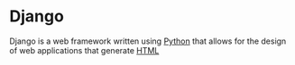 # Django

Django is a web framework written using [Python](/wiki/Python) that allows for the design of web applications that generate [HTML](/wiki/HTML)
